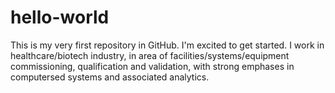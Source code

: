 # hello-world
This is my very first repository in GitHub. I'm excited to get started.
I work in healthcare/biotech industry, in area of facilities/systems/equipment commissioning, qualification and validation, with strong emphases in computersed systems and associated analytics.
